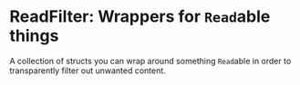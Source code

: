 # ReadFilter: Wrappers for `Read`able things

A collection of structs you can wrap around something `Read`able in order to
transparently filter out unwanted content.

